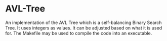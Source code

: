 # AVL-Tree
An implementation of the AVL Tree which is a self-balancing Binary Search Tree. It uses integers as values. It can be adjusted based on what it is used for. The Makefile may be used to compile the code into an executable. 
